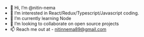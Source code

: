 - 👋 Hi, I’m @nitin-nema
- 👀 I’m interested in React/Redux/Typescript/Javascript coding.
- 🌱 I’m currently learning Node
- 💞️ I’m looking to collaborate on open source projects
- 📫 Reach me out at - nitinnema89@gmail.com

<!---
nitin-nema/nitin-nema is a ✨ special ✨ repository because its `README.md` (this file) appears on your GitHub profile.
You can click the Preview link to take a look at your changes.
--->
